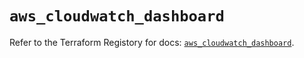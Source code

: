 # `aws_cloudwatch_dashboard`

Refer to the Terraform Registory for docs: [`aws_cloudwatch_dashboard`](https://registry.terraform.io/providers/hashicorp/aws/5.27.0/docs/resources/cloudwatch_dashboard).
